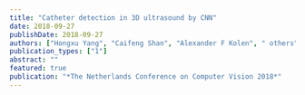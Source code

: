 ```yaml
---
title: "Catheter detection in 3D ultrasound by CNN"
date: 2018-09-27
publishDate: 2018-09-27
authors: ["Hongxu Yang", "Caifeng Shan", "Alexander F Kolen", " others"]
publication_types: ["1"]
abstract: ""
featured: true
publication: "*The Netherlands Conference on Computer Vision 2018*"
---
```


